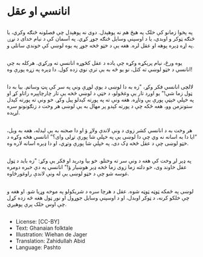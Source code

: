 # انانسي او عقل

##
په پخوا زمانو کې خلک په هیڅ هم نه پوهېدل. دوی نه پوهېدل چې فصلونه څنګه وکري، یا څنګه ټوکر و اوبدي، یا د اوسپنې وسایل څنګه جوړ کړي. په آسمان کې د نیام خدای د نړۍ په اړه ډېره پوهه او عقل لره. هغه یې د خټو څخه جوړ په یوه لوښي کې خوندي ساتلی و.

##
یوه ورځ، نیام پرېکړه وکړه چې یاده د عقل کڅوړه انانسي ته ورکړي. هرکله به چې انانسي د خټو لوښي ته کتل، نو یو څه به یې ترې نوي زده کول. دا ډېره په زړه پورې وه!

##
لالچی انانسي فکر وکړ، "زه به دا لوښی د یوې لوړې ونې په سر کې پټ وساتم. بیا به دا ټول زما شي!" یو اوږد تار یې وغځولو، د خټې د لوښي څخه یې تار چارچاپېره راتاو کړ او په خپلې خېټې پورې یې وتاړه. هغه ونې ته په پورته کېدلو پیل وکړ. خو ونې ته پورته کېدل ستونزمن وو، هغه ځکه چې د پورته کېدو پر مهال به یې لوښی هر وخت د زنګونونو سره لږېده.

##
هر وخت به د انانسي کشر زوی د ونې لاندې ولاړ ؤ او دا صحنه به یې لیدله، هغه به ویل، “ايا دا به اسانه نه وي چې دا لوښی يې په خپلې شا پورې تړلی وای؟” انانسي هڅه وکړه د خټو لوښی چې د عقل څخه ډک دی، په خپلې شا پورې وتړي، او دا ډېره اسانه لاره وه.

##
په ډېر لږ وخت کې هغه د ونې سر ته وختلو. خو بیا ودرېد او فکر یې وکړ: "زه باید د ټول عقل خاوند وی، خو دلته زما زوی زما څخه ډېر هوښیار ؤ!" انانسي په دې خبره دومره غوسه شو چې د خټو لوښی یې له ونې لاندې راوغورځاوه.

##
لوښی په ځمکه ټوټه ټوټه شوه. عقل د هرچا سره د شریکولو په موخه وړیا شو. او هغه و چې خلکو کرنه، د ټوکر اوبدل، او د اوسپنې وسایل جوړول او نور ټول هغه څه زده کړل چې اوس خلک پرې پوهیږي.

##
* License: [CC-BY]
* Text: Ghanaian folktale
* Illustration: Wiehan de Jager
* Translation: Zahidullah Abid
* Language: Pashto
